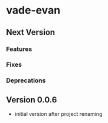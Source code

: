 # vade-evan

## Next Version

### Features

### Fixes

### Deprecations

## Version 0.0.6

- initial version after project renaming
